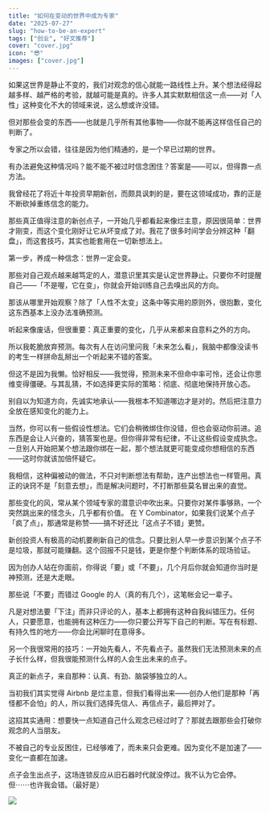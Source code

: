 ```yaml
---
title: "如何在变动的世界中成为专家"
date: "2025-07-27"
slug: "how-to-be-an-expert"
tags: ["创业", "好文推荐"]
cover: "cover.jpg"
icon: "😎"
images: ["cover.jpg"]
---
```

如果这世界是静止不变的，我们对观念的信心就能一路线性上升。某个想法经得起越多样、越严格的考验，就越可能是真的。许多人其实默默相信这一点——对「人性」这种变化不大的领域来说，这么想或许没错。



但对那些会变的东西——也就是几乎所有其他事物——你就不能再这样信任自己的判断了。



专家之所以会错，往往是因为他们精通的，是一个早已过期的世界。



有办法避免这种情况吗？能不能不被过时信念困住？答案是——可以，但得靠一点方法。



我曾经花了将近十年投资早期新创，而颇具讽刺的是，要在这领域成功，靠的正是不断砍掉重练信念的能力。



那些真正值得注意的新创点子，一开始几乎都看起来像烂主意，原因很简单：世界才刚变，而这个变化刚好让它从坏变成了对。我花了很多时间学会分辨这种「翻盘」，而这套技巧，其实也能套用在一切新想法上。



第一步，养成一种信念：世界一定会变。



那些对自己观点越来越笃定的人，潜意识里其实是认定世界静止。只要你不时提醒自己——「不是喔，它在变」，你就会开始训练自己去嗅出风的方向。



那该从哪里开始观察？除了「人性不太变」这条中等实用的原则外，很抱歉，变化这东西基本上没办法准确预测。



听起来像废话，但很重要：真正重要的变化，几乎从来都来自意料之外的方向。



所以我乾脆放弃预测。每次有人在访问里问我「未来怎么看」，我脑中都像没读书的考生一样拼命乱掰出一个听起来不错的答案。



但这不是因为我懒。恰好相反——我觉得，预测未来不但命中率可怜，还会让你思维变得僵硬。与其乱猜，不如选择更实际的策略：彻底、彻底地保持开放心态。



别自以为知道方向，先诚实地承认——我根本不知道哪边才是对的。然后把注意力全放在感知变化的能力上。



当然，你可以有一些假设性想法。它们会稍微绑住你没错，但也会驱动你前进。追东西是会让人兴奋的，猜答案也是。但你得非常有纪律，不让这些假设变成执念。
一旦别人开始把某个想法跟你绑在一起，那个想法就更可能变成你想相信的东西——这时你就该加倍怀疑它。



我相信，这种偏被动的做法，不只对判断想法有帮助，连产出想法也一样管用。真正的诀窍不是「刻意去想」，而是解决问题时，不打断那些莫名冒出来的直觉。



那些变化的风，常从某个领域专家的潜意识中吹出来。只要你对某件事够熟，一个突然跳出来的怪念头，几乎都有价值。
在 Y Combinator，如果我们说某个点子「疯了点」，那通常是称赞——搞不好还比「这点子不错」更赞。



新创投资人有极高的动机要刷新自己的信念。只要比别人早一步意识到某个点子不是垃圾，那就可能赚翻。这个回报不只是钱，更是你整个判断体系的现场验证。



因为创办人站在你面前，你得说「要」或「不要」，几个月后你就会知道你当时是神预测，还是大走眼。



那些说「不要」而错过 Google 的人（真的有几个），这笔帐会记一辈子。



凡是对想法要「下注」而非只评论的人，基本上都拥有这种自我纠错压力。任何人，只要愿意，也能拥有这种压力——你只要公开写下自己的判断。写在有标题、有持久性的地方——你会比闲聊时在意得多。



另一个我很常用的技巧：一开始先看人，不先看点子。虽然我们无法预测未来的点子长什么样，但我很能预测什么样的人会生出未来的点子。



真正的新点子，来自那种：认真、有劲、脑袋够独立的人。



当初我们其实觉得 Airbnb 是烂主意，但我们看得出来——创办人他们是那种「再怪都不会怕」的人，所以我们选择先信人、再信点子，最后押对了。



这招其实通用：想要快一点知道自己什么观念已经过时了？那就去跟那些会打破你观念的人当朋友。



不被自己的专业反困住，已经够难了，而未来只会更难。因为变化不是加速了——变化一直都在加速。



点子会生出点子，这场连锁反应从旧石器时代就没停过。我不认为它会停。
但⋯⋯也许我会错。（最好是）




![](https://prod-files-secure.s3.us-west-2.amazonaws.com/112d0858-5090-4d34-a606-b75eb8d65fd2/46476355-9cf3-4e99-9b7a-3531bc426380/1000202064.png?X-Amz-Algorithm=AWS4-HMAC-SHA256&X-Amz-Content-Sha256=UNSIGNED-PAYLOAD&X-Amz-Credential=ASIAZI2LB4664M5JINJG%2F20250727%2Fus-west-2%2Fs3%2Faws4_request&X-Amz-Date=20250727T151331Z&X-Amz-Expires=3600&X-Amz-Security-Token=IQoJb3JpZ2luX2VjEE4aCXVzLXdlc3QtMiJIMEYCIQCdA8%2F2Z6Dcrd8vW%2BBHtp%2B94JaHnvx51LF9cM923ilkhwIhAIaNq75MAbz6cyczqaC9V0H6d6yxtS5cg8pKTX6mqoauKv8DCHcQABoMNjM3NDIzMTgzODA1Igxg9YWQo%2B48FJlf8soq3APEwrZpNjI5wXVgXuOr2no2QpCuVzDaV8HPWSJtU0%2BDURJW%2FsLJ8vtzGR3FkszemdDnvafC5TAP6Azf5k8%2Fwszm013oLBzkdu82w2qn4yyYIdUSTRGN5CVL0whesCC8jg2BolCHC9D4%2FmUSG8JQNnieh7mDg6MA16wY12dwAcv9W2mg4FZ7qzKjRepE268AAQjzxqmPu3gs7sWIuJCBKh3inLKxXI9vvffRWbqRD3LTuS%2FTLnSeARhknBukR%2B%2FQiCpU8cW0LIsw9Jd8fkECNyh8UDfIsMGTsGEtrJsHh0YoXkXA3EkDg8BrsgXap%2FqHv7LFqoWQRZG9dNOPsJxkCYPzSIMi9Dgv2GL7thumnrK1GrYPVzHDxEORfl8aJB85sJ9p1iXu7nDDLqv2ajc5inVX32l5mi0WtgA0b0eDTORXhan0Xh1cDQvwZBwNCRdqustSuq%2Fd58U5jxn7TbTpxqUoz8icVv2BOf8wKjR1qLox5x6%2Fb3C39mE%2BgNoyIGOSxps39nOyjgwiATtjxAZFWrrJwAHQ5ZHgrGnikKnnWIhmufUBxSV9EgUu8hHb8U5SYfYD7x16x0ywKxTN4gJNqU2yFz%2BYGopCfOYip2i0VuiqbG3sof%2B73AOWzDv14jC855jEBjqkAXnAYdnw9e3fwn6K7pfTLLnsFLN9IpHoH41KqHH%2FPc0PKc%2BXZ4xW28EMTC6QWrSkHw5d1CDI%2BFr9TXnXSohntf12y6rl38pyp2Tg3b0p36T%2FXHHKU1%2BrKauhx%2Bru1aexu%2FCs1cCt%2BXPRAfmlZqsa7rJ9dYy%2FCXZC8OqR4lTH5FyQVRvoO6AJ46hMpglXW5t98nig8Xe9NAITJgqQf%2FC6MHMoeWf%2F&X-Amz-Signature=16a59ed3407869124fd5987ac8d975b536cdab50b52dc63c4af743085eef46de&X-Amz-SignedHeaders=host&x-amz-checksum-mode=ENABLED&x-id=GetObject)


